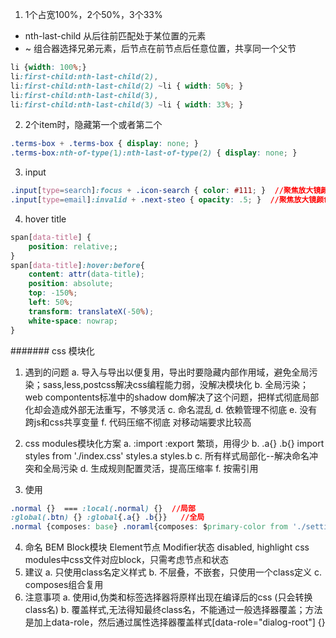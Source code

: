 1. 1个占宽100%，2个50%，3个33%
- nth-last-child 从后往前匹配处于某位置的元素
- ~ 组合器选择兄弟元素，后节点在前节点后任意位置，共享同一个父节
```css
li {width: 100%;}
li:first-child:nth-last-child(2),
li:first-child:nth-last-child(2) ~li { width: 50%; }     
li:first-child:nth-last-child(3),
li:first-child:nth-last-child(3) ~li { width: 33%; }
```
2. 2个item时，隐藏第一个或者第二个
```css
.terms-box + .terms-box { display: none; }
.terms-box:nth-of-type(1):nth-last-of-type(2) { display: none; }
```
3. input
```css
.input[type=search]:focus + .icon-search { color: #111; }  //聚焦放大镜颜色加深
.input[type=email]:invalid + .next-steo { opacity: .5; }  //聚焦放大镜颜色加深
```
4. hover title
```css
span[data-title] {
	position: relative;;
}
span[data-title]:hover:before{
	content: attr(data-title);
	position: absolute;
	top: -150%;
	left: 50%;
	transform: translateX(-50%);
	white-space: nowrap;
}
```




####### css 模块化
1. 遇到的问题
  a. 导入与导出以便复用，导出时要隐藏内部作用域，避免全局污染；sass,less,postcss解决css编程能力弱，没解决模块化
  b. 全局污染；web compontents标准中的shadow dom解决了这个问题，把样式彻底局部化却会造成外部无法重写，不够灵活
  c. 命名混乱
  d. 依赖管理不彻底
  e. 没有跨js和css共享变量
  f. 代码压缩不彻底 对移动端要求比较高
2. css modules模块化方案
  a. :import :export 繁琐，用得少
  b. .a{} .b{}
    import styles from './index.css'
    styles.a styles.b
  c. 所有样式局部化--解决命名冲突和全局污染
  d. 生成规则配置灵活，提高压缩率
  f. 按需引用

3. 使用
```css
.normal {}  === :local(.normal) {}  //局部
:global(.btn) {} :global{.a{} .b{}}   //全局
.normal {composes: base} .noraml{composes: $primary-color from './setting.css'}  //组合复用
```
4. 命名
BEM Block模块 Element节点 Modifier状态 disabled, highlight
css modules中css文件对应block，只需考虑节点和状态
5. 建议
a. 只使用class名定义样式
b. 不层叠，不嵌套，只使用一个class定义
c. composes组合复用
6. 注意事项
a. 使用id,伪类和标签选择器将原样出现在编译后的css (只会转换class名)
b. 覆盖样式,无法得知最终class名，不能通过一般选择器覆盖；方法是加上data-role，然后通过属性选择器覆盖样式[data-role="dialog-root"] {}







